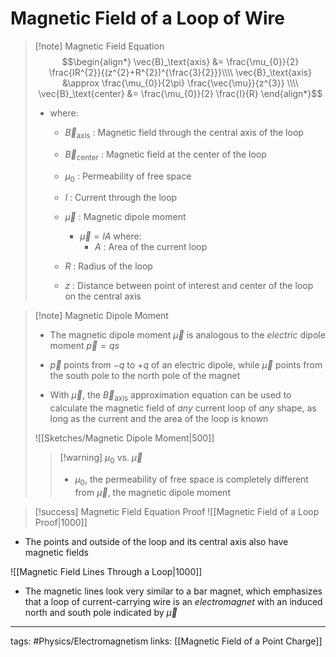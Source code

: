 # Magnetic Field of a Loop of Wire
> [!note] Magnetic Field Equation
> $$\begin{align*}
\vec{B}_\text{axis} &= \frac{\mu_{0}}{2} \frac{IR^{2}}{(z^{2}+R^{2})^{\frac{3}{2}}}\\\\
\vec{B}_\text{axis} &\approx \frac{\mu_{0}}{2\pi} \frac{\vec{\mu}}{z^{3}} \\\\
\vec{B}_\text{center} &= \frac{\mu_{0}}{2} \frac{I}{R}
\end{align*}$$
>
> - where:
> 	- $\vec{B}_\text{axis}$ : Magnetic field through the central axis of the loop 
>
> 	- $\vec{B}_\text{center}$ : Magnetic field at the center of the loop 
>
> 	- $\mu_{0}$ : Permeability of free space
>
> 	- $I$ : Current through the loop
>
> 	- $\vec{\mu}$ : Magnetic dipole moment
> 		- $\vec{\mu} = IA$ where:
> 			- $A$ : Area of the current loop
>
> 	- $R$ : Radius of the loop
>
> 	- $z$ : Distance between point of interest and center of the loop on the central axis

> [!note] Magnetic Dipole Moment
> - The magnetic dipole moment $\vec{\mu}$ is analogous to the *electric* dipole moment $\vec{p} = qs$
>
> - $\vec{p}$ points from $-q$ to $+q$ of an electric dipole, while $\vec{\mu}$ points from the south pole to the north pole of the magnet
> 
> 
> - With $\vec{\mu}$, the $\vec{B}_\text{axis}$ approximation equation can be used to calculate the magnetic field of *any* current loop of *any* shape, as long as the current and the area of the loop is known
> 
> ![[Sketches/Magnetic Dipole Moment|500]]
> 
> > [!warning] $\mu_{0}$ vs. $\vec{\mu}$
> > - $\mu_{0}$, the permeability of free space is completely different from $\vec{\mu}$, the magnetic dipole moment 


> [!success] Magnetic Field Equation Proof
> ![[Magnetic Field of a Loop Proof|1000]]

- The points and outside of the loop and its central axis also have magnetic fields

![[Magnetic Field Lines Through a Loop|1000]]

- The magnetic lines look very similar to a bar magnet, which emphasizes that a loop of current-carrying wire is an *electromagnet* with an induced north and south pole indicated by $\vec{\mu}$

---
tags: #Physics/Electromagnetism 
links: [[Magnetic Field of a Point Charge]]